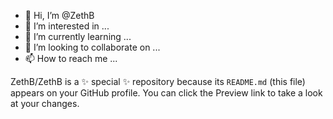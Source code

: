 - 👋 Hi, I’m @ZethB
- 👀 I’m interested in ...
- 🌱 I’m currently learning ...
- 💞️ I’m looking to collaborate on ...
- 📫 How to reach me ...


ZethB/ZethB is a ✨ special ✨ repository because its `README.md` (this file) appears on your GitHub profile.
You can click the Preview link to take a look at your changes.

